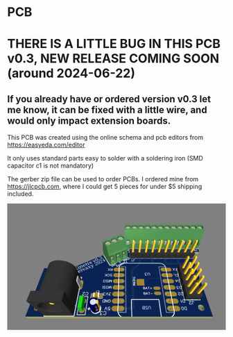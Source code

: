 # PCB

# THERE IS A LITTLE BUG IN THIS PCB v0.3, NEW RELEASE COMING SOON (around 2024-06-22)
## If you already have or ordered version v0.3 let me know, it can be fixed with a little wire, and would only impact extension boards.


This PCB was created using the online schema and pcb editors from https://easyeda.com/editor

It only uses standard parts easy to solder with a soldering iron (SMD capacitor c1 is not mandatory)

The gerber zip file can be used to order PCBs. I ordered mine from https://jlcpcb.com, where I could get 5 pieces for under $5 shipping included.


![](3D.jpg)
